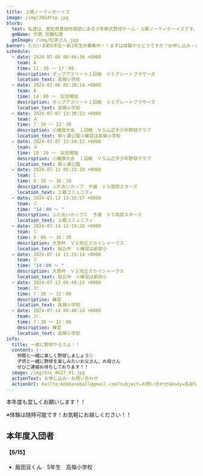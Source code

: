 ```yaml
---
title: 上郷ノーティボーイズ
image: /img/2024top.jpg
blurb:
  text: 私達は、愛知県豊田市南部にある少年軟式野球チーム・上郷ノーティボーイズです。野球を愛する少年・少女達の夢を育み、軟式野球を正しく指導し、体力向上と礼儀を養成します。また、親友同士の友情と交歓の場を与え、規則正しい明朗な少年・少女を育成することを目的としています。
  gmName: 代表 加藤松男
  gmImage: /img/松男さん.jpg
banner: ただいま新6年生～新1年生大募集中！！まずは体験からどうですか？お申し込み・お問い合わせはお気軽にどうぞ！！
schedule:
  - date: 2024-07-06 00:46:30 +0000
    team: A
    time: 11：30 ～ 17：00
    description: ポップアスリート１回戦　ＶＳグレートブラザーズ
    location_text: 高嶺小学校
  - date: 2024-07-06 05:30:14 +0000
    team: A
    time: 14：00 ～　試合開始
    description: ポップアスリート１回戦　ＶＳグレートブラザーズ
    location_text: 高嶺小学校
  - date: 2024-07-07 13:30:53 +0000
    team: Ａ
    time: 7：30 ～ 12：30
    description: 小幡旗大会　１回戦　ＶＳ山之手少年野球クラブ
    location_text: 柳ヶ瀬公園※練習は高嶺小学校
  - date: 2024-07-07 13:34:12 +0000
    team: Ａ
    time: 10：20 ～　試合開始
    description: 小幡旗大会　１回戦　ＶＳ山之手少年野球クラブ
    location_text: 柳ヶ瀬公園
  - date: 2024-07-13 05:33:18 +0000
    team: C
    time: 8：30 ～ 16：30
    description: ふれあいカップ　予選　ＶＳ南部スターズ
    location_text: 上郷コミュニティ
  - date: 2024-07-13 13:38:57 +0000
    team: Ｃ
    time: "14：00 ～ "
    description: ふれあいカップＣ　予選　ＶＳ南部スターズ
    location_text: 上郷コミュニティ
  - date: 2024-07-14 13:19:20 +0000
    team: Ｃ
    time: 8：00 ～ 16：30
    description: 大島杯　ＶＳ旭丘スカイシャークス
    location_text: 桜丘中　※練習は畝部小
  - date: 2024-07-14 13:25:14 +0000
    team: Ｃ
    time: "14：00 ～ "
    description: 大島杯　ＶＳ旭丘スカイシャークス
    location_text: 桜丘中　※練習は畝部小
  - date: 2024-07-13 00:48:24 +0000
    team: Jr.
    time: 7：30 ～ 12：00
    description: 練習
    location_text: 高嶺小学校
  - date: 2024-07-14 00:48:24 +0000
    team: Jr.
    time: 7：30 ～ 12：00
    description: 練習
    location_text: 高嶺小学校
info:
  title: 一緒に野球やろうよ！！
  content: |-
    仲間と一緒に楽しく野球しましょう⚾
    子供と一緒に野球を楽しみたいお父さん、お母さん
    ぜひご連絡お待ちしております！！
  image: /img/dsc_0627_01.jpg
  actionText: お申し込み・お問い合わせ
  actionUrl: mailto:knbbaseball@gmail.com?subject=お問い合わせ&body=名前%20%3A%0D%0Aふりがな%20%3A%0D%0A電話%20%3A%0D%0A学校名%20%3A%0D%0A学年%20%3A%0D%0Aお問い合せ内容%20%3A（例、体験・見学・入団希望）
---
```

本年度も宜しくお願いします！！


※体験は随時可能です！お気軽にお越しください！！

## 本年度入団者

#### 【6/15】

* 飯田亘くん　5年生　高嶺小学校

